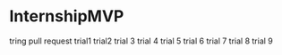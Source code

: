 # InternshipMVP
tring pull request trial1
trial2
trial 3
trial 4
trial 5
trial 6
trial 7
trial 8
trial 9